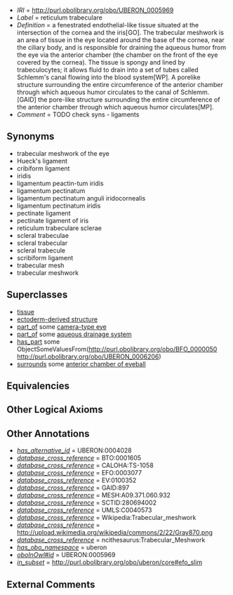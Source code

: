  * *IRI* = http://purl.obolibrary.org/obo/UBERON_0005969
 * *Label* = reticulum trabeculare
 * *Definition* = a fenestrated endothelial-like tissue situated at the intersection of the cornea and the iris[GO]. The trabecular meshwork is an area of tissue in the eye located around the base of the cornea, near the ciliary body, and is responsible for draining the aqueous humor from the eye via the anterior chamber (the chamber on the front of the eye covered by the cornea). The tissue is spongy and lined by trabeculocytes; it allows fluid to drain into a set of tubes called Schlemm's canal flowing into the blood system[WP]. A porelike structure surrounding the entire circumference of the anterior chamber through which aqueous humor circulates to the canal of Schlemm.[GAID] the pore-like structure surrounding the entire circumference of the anterior chamber through which aqueous humor circulates[MP].
 * *Comment* = TODO check syns - ligaments

## Synonyms

 * trabecular meshwork of the eye
 * Hueck's ligament
 * cribiform ligament
 * iridis
 * ligamentum peactin-tum iridis
 * ligamentum pectinatum
 * ligamentum pectinatum anguli iridocornealis
 * ligamentum pectinatum iridis
 * pectinate ligament
 * pectinate ligament of iris
 * reticulum trabeculare sclerae
 * scleral trabeculae
 * scleral trabecular
 * scleral trabecule
 * scribiform ligament
 * trabecular mesh
 * trabecular meshwork

## Superclasses

 * [tissue](../../UBERON/79/UBERON_0000479.md)
 * [ectoderm-derived structure](../../UBERON/21/UBERON_0004121.md)
 * [part_of](../../BFO/50/BFO_0000050.md) some [camera-type eye](../../UBERON/19/UBERON_0000019.md)
 * [part_of](../../BFO/50/BFO_0000050.md) some [aqueous drainage system](../../UBERON/56/UBERON_0003956.md)
 * [has_part](../../BFO/51/BFO_0000051.md) some ObjectSomeValuesFrom(<http://purl.obolibrary.org/obo/BFO_0000050> <http://purl.obolibrary.org/obo/UBERON_0006206>)
 * [surrounds](../../RO/21/RO_0002221.md) some [anterior chamber of eyeball](../../UBERON/66/UBERON_0001766.md)

## Equivalencies


## Other Logical Axioms


## Other Annotations

 * *[has_alternative_id](../../Id/oboInOwl#hasAlternativeId.md)* = UBERON:0004028
 * *[database_cross_reference](../../ef/oboInOwl#hasDbXref.md)* = BTO:0001605
 * *[database_cross_reference](../../ef/oboInOwl#hasDbXref.md)* = CALOHA:TS-1058
 * *[database_cross_reference](../../ef/oboInOwl#hasDbXref.md)* = EFO:0003077
 * *[database_cross_reference](../../ef/oboInOwl#hasDbXref.md)* = EV:0100352
 * *[database_cross_reference](../../ef/oboInOwl#hasDbXref.md)* = GAID:897
 * *[database_cross_reference](../../ef/oboInOwl#hasDbXref.md)* = MESH:A09.371.060.932
 * *[database_cross_reference](../../ef/oboInOwl#hasDbXref.md)* = SCTID:280694002
 * *[database_cross_reference](../../ef/oboInOwl#hasDbXref.md)* = UMLS:C0040573
 * *[database_cross_reference](../../ef/oboInOwl#hasDbXref.md)* = Wikipedia:Trabecular_meshwork
 * *[database_cross_reference](../../ef/oboInOwl#hasDbXref.md)* = http://upload.wikimedia.org/wikipedia/commons/2/22/Gray870.png
 * *[database_cross_reference](../../ef/oboInOwl#hasDbXref.md)* = ncithesaurus:Trabecular_Meshwork
 * *[has_obo_namespace](../../ce/oboInOwl#hasOBONamespace.md)* = uberon
 * *[oboInOwl#id](../../id/oboInOwl#id.md)* = UBERON:0005969
 * *[in_subset](../../et/oboInOwl#inSubset.md)* = http://purl.obolibrary.org/obo/uberon/core#efo_slim

## External Comments


